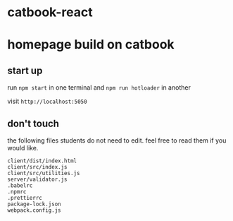 # catbook-react
# homepage build on catbook

## start up

run `npm start` in one terminal and `npm run hotloader` in another

visit `http://localhost:5050`

## don't touch

the following files students do not need to edit. feel free to read them if you would like.

```
client/dist/index.html
client/src/index.js
client/src/utilities.js
server/validator.js
.babelrc
.npmrc
.prettierrc
package-lock.json
webpack.config.js
```
